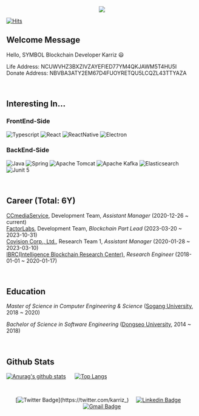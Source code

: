 <div align="center">
 <img src="https://capsule-render.vercel.app/api?type=waving&height=300&color=gradient&text=karriz-dev&section=header&reversal=false&textBg=false&descAlign=50&descAlignY=58&desc=Symbol%20|%20XYM%20|%20Blockchain%20|%20web3.js%20|%20Software%20Enginnering&descSize=12&fontAlignY=38" />
</div>

[![Hits](https://hits.seeyoufarm.com/api/count/incr/badge.svg?url=https%3A%2F%2Fgithub.com%2Fkarriz-dev&count_bg=%23AD4AE2&title_bg=%23404040&icon=&icon_color=%23E7E7E7&title=hits&edge_flat=false)](https://hits.seeyoufarm.com)

## Welcome Message
Hello, SYMBOL Blockchain Developer Karriz 😃

Life Address: NCUWVHZ3BXZIVZAYEFIED77YM4QKJAWM5T4HU5I  
Donate Address: NBVBA3ATY2EM67D4FUOYRETQU5LCQZL43TTYAZA  

<br>

## Interesting In...
### FrontEnd-Side
![Typescript](https://img.shields.io/badge/Typescript-white?style=for-the-badge&logo=typescript)
![React](https://img.shields.io/badge/React-white?style=for-the-badge&logo=react)
![ReactNative](https://img.shields.io/badge/React%20Native-white?style=for-the-badge&logo=react)
![Electron](https://img.shields.io/badge/Electron-272A37?style=for-the-badge&logo=electron)

### BackEnd-Side
![Java](https://img.shields.io/badge/Java-orange?style=for-the-badge&logo=java)
![Spring](https://img.shields.io/badge/Spring-white?style=for-the-badge&logo=spring)
![Apache Tomcat](https://img.shields.io/badge/Apache%20Tomcat-red?style=for-the-badge&logo=apache-tomcat)
![Apache Kafka](https://img.shields.io/badge/Apache%20Kafka-black?style=for-the-badge&logo=apache-kafka)
![Elasticsearch](https://img.shields.io/badge/Elasticsearch-skyblue?style=for-the-badge&logo=elasticsearch)
![Junit 5](https://img.shields.io/badge/Junit%205-white?style=for-the-badge&logo=junit5)

<br>

## Career (Total: 6Y)
[CCmediaService](http://ccmedia.co.kr), Development Team, *Assistant Manager* (2020-12-26 ~ current)  
[FactorLabs](https://factorlabs.net/index.en.php), Development Team, *Blockchain Part Lead* (2023-03-20 ~ 2023-10-31)  
[Covision Corp., Ltd.](https://www.covision.co.kr), Research Team 1, *Assistant Manager* (2020-01-28 ~ 2023-03-10)  
[IBRC(Intelligence Blockchain Research Center)](http://itrcblockchain.com/), *Research Engineer* (2018-01-01 ~ 2020-01-17)  

<br>

## Education
*Master of Science in Computer Engineering & Science* ([Sogang University](https://cs.sogang.ac.kr/cs/index_new.html), 2018 ~ 2020)

*Bachelor of Science in Software Engineering* ([Dongseo University](https://uni.dongseo.ac.kr/software), 2014 ~ 2018)

<br>

## Github Stats
 [![Anurag's github stats](https://github-readme-stats.vercel.app/api?username=karriz-dev&theme=radical)](https://github.com/anuraghazra/github-readme-stats)
 &nbsp;&nbsp;&nbsp;&nbsp;&nbsp;[![Top Langs](https://github-readme-stats.vercel.app/api/top-langs/?username=karriz-dev&layout=compact)](https://github.com/anuraghazra/github-readme-stats)

<br>


<div align=center>

[![Twitter Badge](https://img.shields.io/badge/-Twitter-1DA1F2?style=flat&logo=twitter&logoColor=white&link=https://twitter.com/karriz_)](https://twitter.com/karriz_)
&nbsp;&nbsp;&nbsp;&nbsp;[![Linkedin Badge](https://img.shields.io/badge/-LinkedIn-blue?style=flat&logo=Linkedin&logoColor=white&link=https://www.linkedin.com/in/%EB%8F%99%ED%98%84-%EC%9D%B4-73b955161/)](https://www.linkedin.com/in/%EB%8F%99%ED%98%84-%EC%9D%B4-73b955161/)
&nbsp;&nbsp;&nbsp;&nbsp;[![Gmail Badge](https://img.shields.io/badge/Gmail-d14836?style=flat&logo=Gmail&logoColor=white&link=mailto:ldh1428a@gmail.com)](mailto:ldh1428a@gmail.com)

</div>
